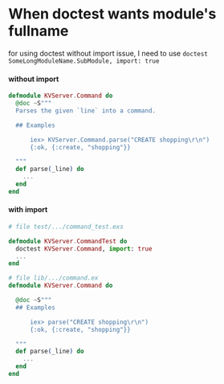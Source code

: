 # When doctest wants module's fullname

for using doctest without import issue, I need to use `doctest SomeLongModuleName.SubModule, import: true`

#### without import
```elixir
defmodule KVServer.Command do
  @doc ~S"""
  Parses the given `line` into a command.

  ## Examples

      iex> KVServer.Command.parse("CREATE shopping\r\n")
      {:ok, {:create, "shopping"}}

  """
  def parse(_line) do
    ...
  end
end
```

#### with import
```elixir
# file test/.../command_test.exs

defmodule KVServer.CommandTest do
  doctest KVServer.Command, import: true
  ...
end

# file lib/.../command.ex
defmodule KVServer.Command do

  @doc ~S"""
  ## Examples

      iex> parse("CREATE shopping\r\n")
      {:ok, {:create, "shopping"}}

  """
  def parse(_line) do
    ...
  end
end
```
